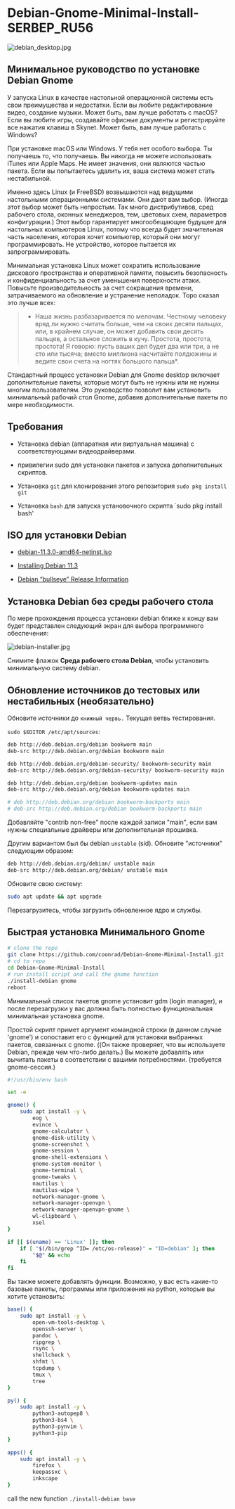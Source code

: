 # Debian-Gnome-Minimal-Install-SERBEP_RU56
![debian_desktop.jpg ](debian_desktop.jpg )

## Минимальное руководство по установке Debian Gnome

У запуска Linux в качестве настольной операционной системы есть свои преимущества и недостатки. Если вы любите редактирование видео, создание музыки. Может быть, вам лучше работать с macOS? Если вы любите игры, создавайте офисные документы и регистрируйте все нажатия клавиш в Skynet. Может быть, вам лучше работать с Windows?

При установке macOS или Windows. У тебя нет особого выбора. Ты получаешь то, что получаешь. Вы никогда не можете использовать iTunes или Apple Maps. Не имеет значения, они являются частью пакета. Если вы попытаетесь удалить их, ваша система может стать нестабильной.

Именно здесь Linux (и FreeBSD) возвышаются над ведущими настольными операционными системами. Они дают вам выбор. (Иногда этот выбор может быть непростым. Так много дистрибутивов, сред рабочего стола, оконных менеджеров, тем, цветовых схем, параметров конфигурации.) Этот выбор гарантирует многообещающее будущее для настольных компьютеров Linux, потому что всегда будет значительная часть населения, которая хочет компьютер, который они могут программировать. Не устройство, которое пытается их запрограммировать.

Минимальная установка Linux может сократить использование дискового пространства и оперативной памяти, повысить безопасность и конфиденциальность за счет уменьшения поверхности атаки. Повысьте производительность за счет сокращения времени, затрачиваемого на обновление и устранение неполадок. Торо сказал это лучше всех:

> * Наша жизнь разбазаривается по мелочам. Честному человеку вряд ли нужно считать больше, чем на своих десяти пальцах, или, в крайнем случае, он может добавить свои десять пальцев, а остальное сложить в кучу. Простота, простота, простота! Я говорю: пусть ваших дел будет два или три, а не сто или тысяча; вместо миллиона насчитайте полдюжины и ведите свои счета на ногтях большого пальца*.

Стандартный процесс установки Debian для Gnome desktop включает дополнительные пакеты, которые могут быть не нужны или не нужны многим пользователям. Это руководство позволит вам установить минимальный рабочий стол Gnome, добавив дополнительные пакеты по мере необходимости.

## Требования

* Установка debian (аппаратная или виртуальная машина) с соответствующими видеодрайверами.

* привилегии sudo для установки пакетов и запуска дополнительных скриптов.

* Установка `git` для клонирования этого репозитория `sudo pkg install git`

* Установка `bash` для запуска установочного скрипта `sudo pkg install bash'

## ISO для установки Debian

* [debian-11.3.0-amd64-netinst.iso](https://cdimage.debian.org/debian-cd/current/amd64/iso-cd/debian-11.3.0-amd64-netinst.iso)

* [Installing Debian 11.3](https://www.debian.org/releases/bullseye/debian-installer/)

* [Debian “bullseye” Release Information](https://www.debian.org/releases/bullseye/)

## Установка Debian без среды рабочего стола

По мере прохождения процесса установки debian ближе к концу вам будет представлен следующий экран для выбора программного обеспечения:

![debian-installer.jpg ](debian-installer.jpg )

Снимите флажок **Среда рабочего стола Debian**, чтобы установить минимальную систему debian.

## Обновление источников до тестовых или нестабильных (необязательно)

Обновите источники до `книжный червь.` Текущая ветвь тестирования.

`sudo $EDITOR /etc/apt/sources`:

```bash
deb http://deb.debian.org/debian bookworm main
deb-src http://deb.debian.org/debian bookworm main

deb http://deb.debian.org/debian-security/ bookworm-security main
deb-src http://deb.debian.org/debian-security/ bookworm-security main

deb http://deb.debian.org/debian bookworm-updates main
deb-src http://deb.debian.org/debian bookworm-updates main

# deb http://deb.debian.org/debian bookworm-backports main
# deb-src http://deb.debian.org/debian bookworm-backports main
```

Добавляйте "contrib non-free" после каждой записи "main", если вам нужны специальные драйверы или дополнительная прошивка.

Другим вариантом был бы debian `unstable` (sid). Обновите "источники" следующим образом:

```bash
deb http://deb.debian.org/debian/ unstable main
deb-src http://deb.debian.org/debian/ unstable main
```

Обновите свою систему:

```bash
sudo apt update && apt upgrade
```

Перезагрузитесь, чтобы загрузить обновленное ядро и службы.

## Быстрая установка Минимального Gnome

```bash
# clone the repo
git clone https://github.com/coonrad/Debian-Gnome-Minimal-Install.git
# cd to repo
cd Debian-Gnome-Minimal-Install
# run install script and call the gnome function
./install-debian gnome
reboot
```
Минимальный список пакетов gnome установит gdm (login manager), и после перезагрузки у вас должна быть полностью функциональная минимальная установка gnome.

Простой скрипт примет аргумент командной строки (в данном случае 'gnome') и сопоставит его с функцией для установки выбранных пакетов, связанных с gnome. ((Он также проверяет, что вы используете Debian, прежде чем что-либо делать.) Вы можете добавлять или вычитать пакеты в соответствии с вашими потребностями. (требуется gnome-сессия.)

```bash
#!/usr/bin/env bash

set -e

gnome() {
    sudo apt install -y \
        eog \
        evince \
        gnome-calculator \
        gnome-disk-utility \
        gnome-screenshot \
        gnome-session \
        gnome-shell-extensions \
        gnome-system-monitor \
        gnome-terminal \
        gnome-tweaks \
        nautilus \
        nautilus-wipe \
        network-manager-gnome \
        network-manager-openvpn \
        network-manager-openvpn-gnome \
        wl-clipboard \
        xsel
}

if [[ $(uname) == 'Linux' ]]; then
    if [ "$(/bin/grep ^ID= /etc/os-release)" = "ID=debian" ]; then
        "$@" && echo
    fi
fi
```

Вы также можете добавлять функции. Возможно, у вас есть какие-то базовые пакеты, программы или приложения на python, которые вы хотите установить:

```bash
base() {
    sudo apt install -y \
        open-vm-tools-desktop \
        openssh-server \
        pandoc \
        ripgrep \
        rsync \
        shellcheck \
        shfmt \
        tcpdump \
        tmux \
        tree
}

py() {
    sudo apt install -y \
        python3-autopep8 \
        python3-bs4 \
        python3-pynvim \
        python3-pip
}

apps() {
    sudo apt install -y \
        firefox \
        keepassxc \
        inkscape
}
```

call the new function `./install-debian base`
